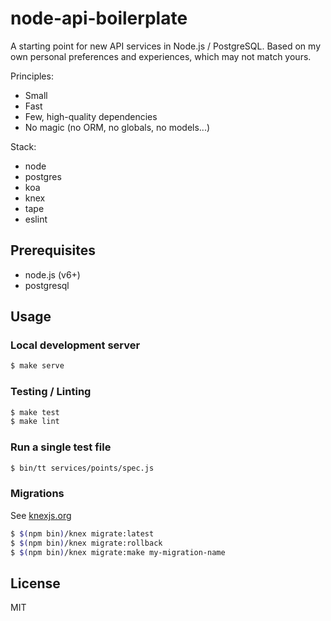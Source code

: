 # node-api-boilerplate

A starting point for new API services in Node.js / PostgreSQL. Based on my own
personal preferences and experiences, which may not match yours.

Principles:

- Small
- Fast
- Few, high-quality dependencies
- No magic (no ORM, no globals, no models...)

Stack:

- node
- postgres
- koa
- knex
- tape
- eslint

## Prerequisites

- node.js (v6+)
- postgresql

## Usage

### Local development server

```bash
$ make serve
```

### Testing / Linting

```bash
$ make test
$ make lint
```

### Run a single test file

```bash
$ bin/tt services/points/spec.js
```

### Migrations

See [knexjs.org](http://knexjs.org/#Migrations)

```bash
$ $(npm bin)/knex migrate:latest
$ $(npm bin)/knex migrate:rollback
$ $(npm bin)/knex migrate:make my-migration-name
```

## License

MIT
